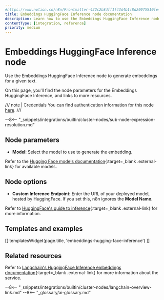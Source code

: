 ```yaml
---
#https://www.notion.so/n8n/Frontmatter-432c2b8dff1f43d4b1c8d20075510fe4
title: Embeddings HuggingFace Inference node documentation
description: Learn how to use the Embeddings HuggingFace Inference node in n8n. Follow technical documentation to integrate Embeddings HuggingFace Inference node into your workflows.
contentType: [integration, reference]
priority: medium
---
```


# Embeddings HuggingFace Inference node

Use the Embeddings HuggingFace Inference node to generate embeddings for a given text.

On this page, you'll find the node parameters for the Embeddings HuggingFace Inference, and links to more resources.

/// note | Credentials
You can find authentication information for this node [here](/integrations/builtin/credentials/huggingface.md).
///

--8<-- "_snippets/integrations/builtin/cluster-nodes/sub-node-expression-resolution.md"

## Node parameters

* **Model**: Select the model to use to generate the embedding.

Refer to the [Hugging Face models documentation](https://huggingface.co/models?other=embeddings){:target=_blank .external-link} for available models.

## Node options

* **Custom Inference Endpoint**: Enter the URL of your deployed model, hosted by HuggingFace. If you set this, n8n ignores the **Model Name**.

Refer to [HuggingFace's guide to inference](https://huggingface.co/inference-endpoints){:target=_blank .external-link} for more information.

## Templates and examples

<!-- see https://www.notion.so/n8n/Pull-in-templates-for-the-integrations-pages-37c716837b804d30a33b47475f6e3780 -->
[[ templatesWidget(page.title, 'embeddings-hugging-face-inference') ]]

## Related resources

Refer to [Langchain's HuggingFace Inference embeddings documentation](https://js.langchain.com/docs/integrations/text_embedding/hugging_face_inference/){:target=_blank .external-link} for more information about the service.

--8<-- "_snippets/integrations/builtin/cluster-nodes/langchain-overview-link.md"
--8<-- "_glossary/ai-glossary.md"
